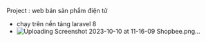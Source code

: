 Project : web bán sản phẩm điện tử
- chạy trên nền tảng laravel 8
- ![Uploading Screenshot 2023-10-10 at 11-16-09 Shopbee.png…]()
